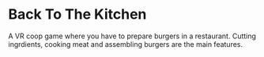 # Back To The Kitchen

A VR coop game where you have to prepare burgers in a restaurant.
Cutting ingrdients, cooking meat and assembling burgers are the main features.
